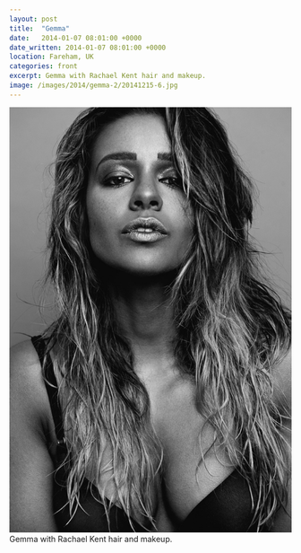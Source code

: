 ```yaml
---
layout: post
title:  "Gemma"
date:   2014-01-07 08:01:00 +0000
date_written: 2014-01-07 08:01:00 +0000
location: Fareham, UK
categories: front
excerpt: Gemma with Rachael Kent hair and makeup.
image: /images/2014/gemma-2/20141215-6.jpg
---
```

<img src='/images/2014/gemma-2/20141215-6.jpg'/>
Gemma with Rachael Kent hair and makeup.
